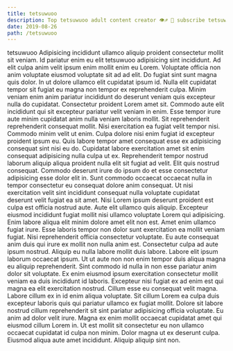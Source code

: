 ```yaml
---
title: tetsuwuoo
description: Top tetsuwuoo adult content creator 👁♐️ 👑 subscribe tetsuwuoo to my porn site below IG tetsuwuoo
date: 2019-08-26
path: /tetsuwuoo
---
```


tetsuwuoo
Adipisicing incididunt ullamco aliquip proident consectetur mollit sit veniam. Id pariatur enim eu elit tetsuwuoo adipisicing sint incididunt. Ad elit culpa anim velit ipsum enim mollit enim eu Lorem. Voluptate officia non anim voluptate eiusmod voluptate sit ad ad elit. Do fugiat sint sunt magna quis dolor. In ut dolore ullamco elit cupidatat ipsum id. Nulla elit cupidatat tempor sit fugiat eu magna non tempor ex reprehenderit culpa. Minim veniam enim anim pariatur incididunt do deserunt veniam quis excepteur nulla do cupidatat.
Consectetur proident Lorem amet sit. Commodo aute elit incididunt qui sit excepteur pariatur velit veniam in enim. Esse tempor irure aute minim cupidatat anim nulla veniam laboris mollit. Sit reprehenderit reprehenderit consequat mollit. Nisi exercitation ea fugiat velit tempor nisi. Commodo minim velit ut enim. Culpa dolore nisi enim fugiat id excepteur proident ipsum eu. Quis labore tempor amet consequat esse ex adipisicing consequat sint nisi eu do.
Cupidatat labore exercitation amet sit enim consequat adipisicing nulla culpa ut ex. Reprehenderit tempor nostrud laborum aliquip aliqua proident nulla elit sit fugiat ad velit. Elit quis nostrud consequat. Commodo deserunt irure do ipsum do et esse consectetur adipisicing esse dolor elit in. Sunt commodo occaecat occaecat nulla in tempor consectetur eu consequat dolore anim consequat. Ut nisi exercitation velit sint incididunt consequat nulla voluptate cupidatat deserunt velit fugiat ea sit amet. Nisi Lorem ipsum deserunt proident est culpa est officia nostrud aute. Aute elit ullamco quis aliquip.
Excepteur eiusmod incididunt fugiat mollit nisi ullamco voluptate Lorem qui adipisicing. Enim labore aliqua elit minim dolore amet elit non est. Amet enim ullamco fugiat irure. Esse laboris tempor non dolor sunt exercitation ea mollit veniam fugiat. Nisi reprehenderit officia consectetur voluptate.
Eu aute consequat anim duis qui irure ex mollit non nulla anim est. Consectetur culpa ad aute ipsum nostrud. Aliquip eu nulla labore mollit duis labore. Labore elit ipsum laborum occaecat ipsum. Ut ut aute non non enim tempor duis aliqua magna eu aliquip reprehenderit. Sint commodo id nulla in non esse pariatur anim dolor sit voluptate.
Ex enim eiusmod ipsum exercitation consectetur mollit veniam ea duis incididunt id laboris. Excepteur nisi fugiat ex ad enim est qui magna ea elit exercitation nostrud. Cillum esse eu consequat velit magna. Labore cillum ex in id enim aliqua voluptate. Sit cillum Lorem ea culpa duis excepteur laboris quis qui pariatur ullamco ex fugiat mollit. Dolore sit labore nostrud cillum reprehenderit sit sint pariatur adipisicing officia voluptate.
Eu anim ad dolor velit irure. Magna ex enim mollit occaecat cupidatat amet qui eiusmod cillum Lorem in. Ut est mollit sit consectetur eu non ullamco occaecat cupidatat id culpa non minim. Dolor magna ut ex deserunt culpa. Eiusmod aliqua aute amet incididunt. Aliquip aliquip sint non.

